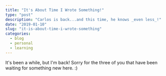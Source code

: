 ```yaml
---
title: "It's About Time I Wrote Something!"
type: "post"
description: "Carlos is back...and this time, he knows _even less_!"
date: "2019-01-10"
slug: "it-is-about-time-i-wrote-something"
categories:
  - blog
  - personal
  - learning
---
```


It's been a while, but I'm back! Sorry for the three of you that have been
waiting for something new here. :)
